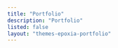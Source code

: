 ```yaml
---
title: "Portfolio"
description: "Portfolio"
listed: false
layout: "themes-epoxia-portfolio"
---
```

